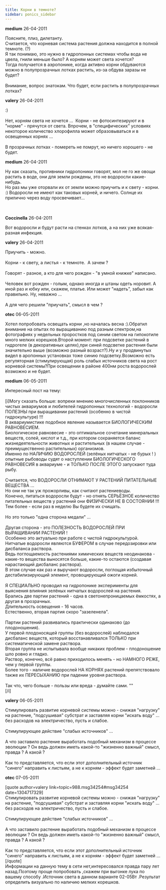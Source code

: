 ```yaml
---
title: Корни в темноте?
sidebar: ponics_sidebar
---
```


**medium** 26-04-2011

Поясните, плиз, дилетанту.<br />Считается, что корневая система растения должна находится в полной темноте. (?) <br />Я так понимаю, это нужно в гидропонных системах чтобы вода не цвела, гнили меньше было? А корням может света хочется? <br />Тогда получается в аэропонике, когда активно корни обдуваются можно в полупрозрачных лотках растить, из-за обдува заразы не будет?<br /><br />Внимание, вопрос знатокам. Что будет, если растить в полупрозрачных лотках?&nbsp; 

**valery** 26-04-2011

 :)<br /><br />Нет, корням света не хочется ...&nbsp; Корни - не фотосинтезируют и в &quot;норме&quot; - прячутся от света. Впрочем, в &quot;специфических&quot; условиях некоторое количество хлорофилла может образовываться и в освещенных корнях ...<br /><br />В прозрачных лотках - помереть не помрут, но ничего хорошего - не будет.

**medium** 26-04-2011

Ну как сказать, противники гидропоники говорят, мол не го же овощи растить в воде, они для земли рождены, это не водоросли какие-нибудь.<br />Но раз мы уже оторвали их от земли можно приучить и к свету - корни. :) Водоросли не имеют как таковых корней, и ничего. Солнце их прилично через воду просвечивает...&nbsp; <br /><br /> <br />

**Coccinella** 26-04-2011

Вот водоросли и будут расти на стенках лотков, а на них уже всякая-разная инфекция.

**valery** 26-04-2011

Приучить - можно.<br /><br />Корни - к свету, а листья - к темноте.&nbsp; А зачем ?<br /><br />Говорят - разное, а кто для чего рожден - &quot;в умной книжке&quot; написано.<br /><br />Человек вот рожден - голым, однако иногда и штаны одеть норовит. А иной раз и юбку или, скажем, платье. Или может &quot;надеть&quot;, забыл как правильно. Ну, неважно ...<br /><br />А для чего решили &quot;приучать&quot;, смысл в чем ?

**otec** 06-05-2011

Хотел попробовать освещать корни ,но началась весна :).Обратил внимание на опытах по выращиванию под разным спектром,на фотографиях у недельных проростков под синим светом на гипокотиле много мелких корешков.Второй момент: при подсветке растений в гидрогеле (в декоративных целях),при синей подсветке растения были значительно выше (возможно разный возраст?).Ну и у продвинутых<br />видел в аропонных установках тоже синию подсветку.Возможно есть регуляторная (стимулирующая) роль слабых источников света на рост корневой системы?При освещении в районе 400нм роста водорослей&nbsp; возможно и не будет.<br />

**medium** 06-05-2011

Интересный пост на тему:<br /><br />[i]Могу сказать больше: вопреки мнению многочисленных поклонников чистых аквариумов и любителей гидропонных технологий - водоросли ПОЛЕЗНЫ при выращивании растений (особенно в чистой гидрокультуре) !!!<br />В аквариумистике подобное явление называется БИОЛОГИЧЕСКИМ РАВНОВЕСИЕМ.<br />Биологическое равновесие - это оптимальное сочетание минеральных веществ, солей, кислот и т.д., при котором сохраняется баланс жизнедеятельности животных и растительных (в нашем случае - преимущественно растительных) организмов.<br />Именно по НАЛИЧИЮ ВОДОРОСЛЕЙ (зелёных нитчатых - не бурых ! ) опытные рыбоводы судят о наступлении БИОЛОГИЧЕСКОГО РАВНОВЕСИЯ в аквариуме - и ТОЛЬКО ПОСЛЕ ЭТОГО запускают туда рыбу.<br /><br />Считается, что ВОДОРОСЛИ ОТНИМАЮТ У РАСТЕНИЙ ПИТАТЕЛЬНЫЕ ВЕЩЕСТВА ...<br />Но они не так уж прожорливы, как считают растениеводы.<br />Конечно, питаться водоросли будут - но отнять СЕРЬЁЗНОЕ количество питательных веществ у растений они ФИЗИЧЕСКИ НЕ В СОСТОЯНИИ !!!<br />Тем более - если раз в неделю Вы будете их счищать.<br /><br />Но это только &quot;одна сторона медали&quot; ...<br /><br />Другая сторона - это ПОЛЕЗНОСТЬ ВОДОРОСЛЕЙ ПРИ ВЫРАЩИВАНИИ РАСТЕНИЙ !<br />Особенно это актуально при работе с чистой гидрокультурой.<br />Нитчатые водоросли являются БУФЕРОМ в случае передозировки или дисбаланса раствора.<br />Ведь поглощаемость растениями химических веществ неодинакова - какие-то вещества выносятся больше, какие-то остаются (создавая нарастающий дисбаланс раствора).<br />В этом случае как раз и выручают водоросли, поглощая избыточный дестабилизирующий элемент, провоцирующий ожоги корней.<br /><br />Я СПЕЦИАЛЬНО проводил на гидропонике эксперименты для выяснения влияния зелёных нитчатых водорослей на растения.<br />Брались две партии растений - одна в светонепроницаемых ёмкостях, а другая в прозрачных.<br />Длительность освещения - 16 часов.<br />Естественно, вторая партия скоро &quot;зазеленела&quot;.<br /><br />Партии растений развивались практически одинаково (до плодоношения).<br />У первой плодоносящей группы (без водорослей) наблюдался дисбаланс веществ, который восстанавливался ТОЛЬКО при систематической замене раствора.<br />Вторая группа не испытывала вообще никаких проблем - плодоношение шло ровно и гладко.<br />Раствор, конечно, всё равно приходилось менять - но НАМНОГО РЕЖЕ, чем у первой группы.<br />Более того - наличие водорослей НА КОРНЯХ растений препятствовало также их ПЕРЕСЫХАНИЮ при падении уровня раствора.<br /><br />Так что, чего больше - пользы или вреда - думайте сами. &quot;&quot;<br />[/i]

**valery** 06-05-2011

Стимулировать развитие корневой системы можно - снижая &quot;нагрузку&quot; на растение, &quot;подсушивая&quot; субстрат и заставляя корни &quot;искать воду&quot; ... без расходов на электричество, пусть и слабое.<br /><br />Стимулирующее действие &quot;слабых источников&quot; ...<br /><br />А что заставило растение выработать подобный механизм в процессе эволюции ? Он ведь должен иметь какой-то &quot;жизненно важный&quot; смысл, правда ? А какой ?<br /><br />Как то представляется, что если этот дополнительный источник &quot;синего&quot; направить к листьям, а не к корням - эффект будет заметней ...

**otec** 07-05-2011

[quote author=valery link=topic=988.msg34254#msg34254 date=1304717329]<br />Стимулировать развитие корневой системы можно - снижая &quot;нагрузку&quot; на растение, &quot;подсушивая&quot; субстрат и заставляя корни &quot;искать воду&quot; ... без расходов на электричество, пусть и слабое.<br /><br />Стимулирующее действие &quot;слабых источников&quot; ...<br /><br />А что заставило растение выработать подобный механизм в процессе эволюции ? Он ведь должен иметь какой-то &quot;жизненно важный&quot; смысл, правда ? А какой ?<br /><br />Как то представляется, что если этот дополнительный источник &quot;синего&quot; направить к листьям, а не к корням - эффект будет заметней ...<br />[/quote]<br />Информации на данную тему в сети нет,интересовался правда пару лет назад.Поэтому проще попробовать ,скажем при выгонке лука по вашему способу .Источник света в данном варианте 02-05Вт .Результат определить визуально по наличию мелких корешков.

